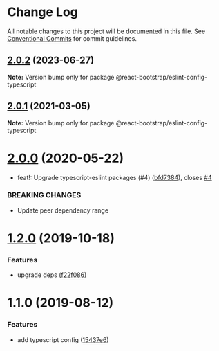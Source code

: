 # Change Log

All notable changes to this project will be documented in this file.
See [Conventional Commits](https://conventionalcommits.org) for commit guidelines.

## [2.0.2](https://github.com/react-bootstrap/configs/compare/@react-bootstrap/eslint-config-typescript@2.0.1...@react-bootstrap/eslint-config-typescript@2.0.2) (2023-06-27)

**Note:** Version bump only for package @react-bootstrap/eslint-config-typescript





## [2.0.1](https://github.com/react-bootstrap/configs/compare/@react-bootstrap/eslint-config-typescript@2.0.0...@react-bootstrap/eslint-config-typescript@2.0.1) (2021-03-05)

**Note:** Version bump only for package @react-bootstrap/eslint-config-typescript






# [2.0.0](https://github.com/react-bootstrap/configs/compare/@react-bootstrap/eslint-config-typescript@1.2.0...@react-bootstrap/eslint-config-typescript@2.0.0) (2020-05-22)


* feat!: Upgrade typescript-eslint packages (#4) ([bfd7384](https://github.com/react-bootstrap/configs/commit/bfd7384cefe643f42a45ee56a475b76df3ba1743)), closes [#4](https://github.com/react-bootstrap/configs/issues/4)


### BREAKING CHANGES

* Update peer dependency range





# [1.2.0](https://github.com/react-bootstrap/configs/compare/@react-bootstrap/eslint-config-typescript@1.1.0...@react-bootstrap/eslint-config-typescript@1.2.0) (2019-10-18)


### Features

* upgrade deps ([f22f086](https://github.com/react-bootstrap/configs/commit/f22f086eda919c0fcc22d507da569c0d0b87be20))





<a name="1.1.0"></a>
# 1.1.0 (2019-08-12)


### Features

* add typescript config ([15437e6](https://github.com/react-bootstrap/configs/commit/15437e6))
